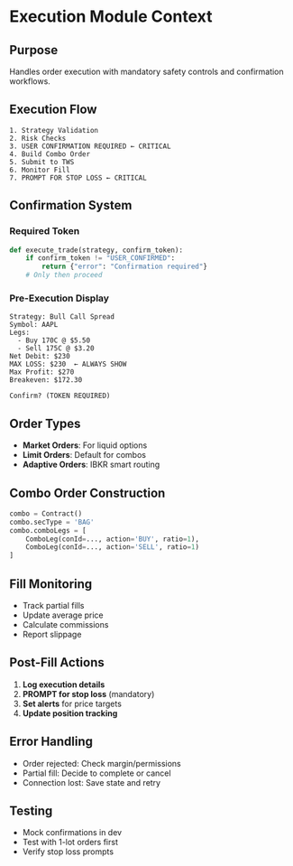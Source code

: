 # Execution Module Context

## Purpose
Handles order execution with mandatory safety controls and confirmation workflows.

## Execution Flow
```
1. Strategy Validation
2. Risk Checks
3. USER CONFIRMATION REQUIRED ← CRITICAL
4. Build Combo Order
5. Submit to TWS
6. Monitor Fill
7. PROMPT FOR STOP LOSS ← CRITICAL
```

## Confirmation System
### Required Token
```python
def execute_trade(strategy, confirm_token):
    if confirm_token != "USER_CONFIRMED":
        return {"error": "Confirmation required"}
    # Only then proceed
```

### Pre-Execution Display
```
Strategy: Bull Call Spread
Symbol: AAPL
Legs: 
  - Buy 170C @ $5.50
  - Sell 175C @ $3.20
Net Debit: $230
MAX LOSS: $230  ← ALWAYS SHOW
Max Profit: $270
Breakeven: $172.30

Confirm? (TOKEN REQUIRED)
```

## Order Types
- **Market Orders**: For liquid options
- **Limit Orders**: Default for combos
- **Adaptive Orders**: IBKR smart routing

## Combo Order Construction
```python
combo = Contract()
combo.secType = 'BAG'
combo.comboLegs = [
    ComboLeg(conId=..., action='BUY', ratio=1),
    ComboLeg(conId=..., action='SELL', ratio=1)
]
```

## Fill Monitoring
- Track partial fills
- Update average price
- Calculate commissions
- Report slippage

## Post-Fill Actions
1. **Log execution details**
2. **PROMPT for stop loss** (mandatory)
3. **Set alerts** for price targets
4. **Update position tracking**

## Error Handling
- Order rejected: Check margin/permissions
- Partial fill: Decide to complete or cancel
- Connection lost: Save state and retry

## Testing
- Mock confirmations in dev
- Test with 1-lot orders first
- Verify stop loss prompts